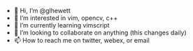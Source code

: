 - 👋 Hi, I’m @glhewett
- 👀 I’m interested in vim, opencv, c++
- 🌱 I’m currently learning vimscript
- 💞️ I’m looking to collaborate on anything (this changes daily)
- 📫 How to reach me on twitter, webex, or email

<!---
glhewett/glhewett is a ✨ special ✨ repository because its `README.md` (this file) appears on your GitHub profile.
You can click the Preview link to take a look at your changes.
--->
